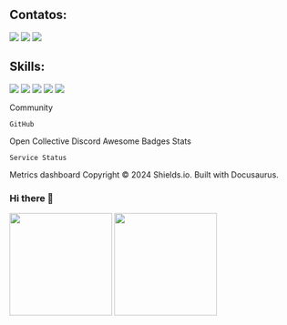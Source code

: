 <div style="background-color: '#FFFFFF';">

## Contatos:

<div>
<a href="https://instagram.com/lightup.marketingdigital" target="blank"><img loading="lazy" src="https://img.shields.io/badge/-Instagram-%23E4405F?style=for-the-badge&logo=instagram&logoColor=white"></a>
<a href="mailto:lucasmatheussc97@gmail.com"><img loading="lazy" src="https://img.shields.io/badge/Gmail-D14836?style=for-the-badge&logo=gmail&logoColor=white"></a>
<a href="https://www.linkedin.com/in/lucascardev" target="blank"><img loading="lazy" src="https://img.shields.io/badge/-LinkedIn-%230077B5?style=for-the-badge&logo=linkedin&logoColor=white"></a>   
</div>

## Skills:

<div>
<img loading="lazy" src="https://img.shields.io/badge/Typescript-blue?style=for-the-badge&logo=typescript&logoColor=%23ffffff">
  <img loading="lazy" src="https://img.shields.io/badge/Javascipt-yellow?style=for-the-badge&logo=javascript&logoColor=%23ffffff">
  <img loading="lazy" src="https://img.shields.io/badge/Typescript-blue?style=for-the-badge&logo=typescript&logoColor=%23ffffff">
  <img loading="lazy" src="https://img.shields.io/badge/Typescript-blue?style=for-the-badge&logo=typescript&logoColor=%23ffffff">
  <img loading="lazy" src="https://img.shields.io/badge/Typescript-blue?style=for-the-badge&logo=typescript&logoColor=%23ffffff">


Community

    GitHub

Open Collective
Discord
Awesome Badges
Stats

    Service Status

Metrics dashboard
Copyright © 2024 Shields.io. Built with Docusaurus.
</div>


### Hi there 👋

<div>
<img loading="lazy" height="180em" src="https://github-readme-stats.vercel.app/api/top-langs/?username=lucascardev&layout=compact&langs_count=7&theme=dracula"/>
<img loading="lazy" height="180em" src="https://github-readme-stats.vercel.app/api?username=lucascardev&show_icons=true&theme=dracula"/>
</div>



<!--
**lucascardev/lucascardev** is a ✨ _special_ ✨ repository because its `README.md` (this file) appears on your GitHub profile.

Here are some ideas to get you started:

- 🔭 I’m currently working on ...
- 🌱 I’m currently learning ...
- 👯 I’m looking to collaborate on ...
- 🤔 I’m looking for help with ...
- 💬 Ask me about ...
- 📫 How to reach me: ...
- 😄 Pronouns: ...
- ⚡ Fun fact: ...
-->
</div>
